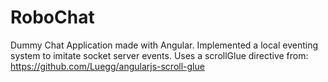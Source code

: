 RoboChat
========
Dummy Chat Application made with Angular.
Implemented a local eventing system to imitate socket server events.
Uses a scrollGlue directive from: https://github.com/Luegg/angularjs-scroll-glue
